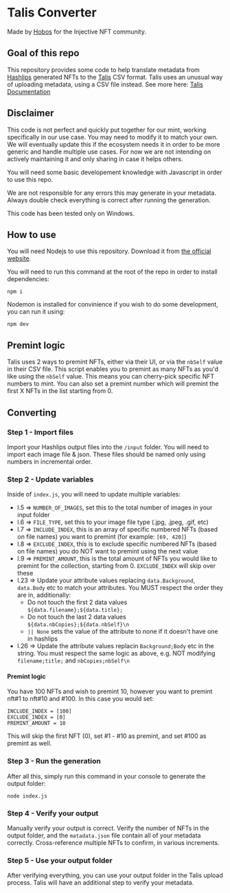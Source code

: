 # Talis Converter

Made by [Hobos](https://twitter.com/InjHobos) for the Injective NFT community.

## Goal of this repo

This repository provides some code to help translate metadata from [Hashlips](https://github.com/HashLips) generated NFTs to the [Talis](https://injective.talis.art/) CSV format.
Talis uses an unusual way of uploading metadata, using a CSV file instead. See more here: [Talis Documentation](https://talis-protocol.notion.site/How-to-create-NFTs-on-Talis-art-1-19a1cb62bf1140daba036d12bdb5dcd6)

## Disclaimer

This code is not perfect and quickly put together for our mint, working specifically in our use case. You may need to modify it to match your own.
We will eventually update this if the ecosystem needs it in order to be more generic and handle multiple use cases. For now we are not intending on actively maintaining it and only sharing in case it helps others.

You will need some basic developement knowledge with Javascript in order to use this repo.

We are not responsible for any errors this may generate in your metadata. Always double check everything is correct after running the generation.

This code has been tested only on Windows.

## How to use
You will need Nodejs to use this repository. Download it from [the official website](https://nodejs.org/en).

You will need to run this command at the root of the repo in order to install dependencies:

```
npm i
```

Nodemon is installed for convinience if you wish to do some development, you can run it using:

```
npm dev
```

## Premint logic

Talis uses 2 ways to premint NFTs, either via their UI, or via the `nbSelf` value in their CSV file.
This script enables you to premint as many NFTs as you'd like using the `nbSelf` value. This means you can cherry-pick specific NFT numbers to mint.
You can also set a premint number which will premint the first X NFTs in the list starting from 0.

## Converting

### Step 1 - Import files

Import your Hashlips output files into the `/input` folder. You will need to import each image file & json.
These files should be named only using numbers in incremental order.

### Step 2 - Update variables

Inside of `index.js`, you will need to update multiple variables:

- l.5 => `NUMBER_OF_IMAGES`, set this to the total number of images in your input folder
- l.6 => `FILE_TYPE`, set this to your image file type (.jpg, .jpeg, .gif, etc)
- l.7 => `INCLUDE_INDEX`, this is an array of specific numbered NFTs (based on file names) you want to premint (for example: `[69, 420]`)
- l.8 => `EXCLUDE_INDEX`, this is to exclude specific numbered NFTs (based on file names) you do NOT want to premint using the next value
- l.9 => `PREMINT_AMOUNT`, this is the total amount of NFTs you would like to premint for the collection, starting from 0. `EXCLUDE_INDEX` will skip over these
- l.23 => Update your attribute values replacing `data.Background`, `data.Body` etc to match your attributes. You MUST respect the order they are in, additionally:
  - Do not touch the first 2 data values `${data.filename};${data.title};`
  - Do not touch the last 2 data values `${data.nbCopies};${data.nbSelf}\n`
  - `|| None` sets the value of the attribute to none if it doesn't have one in hashlips
- l.26 => Update the attribute values replacin `Background;Body` etc in the string. You must respect the same logic as above, e.g. NOT modifying `filename;title;` and `nbCopies;nbSelf\n` 

#### Premint logic

You have 100 NFTs and wish to premint 10, however you want to premint nft#1 to nft#10 and #100.
In this case you would set:

```
INCLUDE_INDEX = [100]
EXCLUDE_INDEX = [0]
PREMINT_AMOUNT = 10
```

This will skip the first NFT (0), set #1 - #10 as premint, and set #100 as premint as well.

### Step 3 - Run the generation

After all this, simply run this command in your console to generate the output folder:

```
node index.js
```

### Step 4 - Verify your output

Manually verify your output is correct. Verify the number of NFTs in the output folder, and the `matadata.json` file contain all of your metadata correctly. Cross-reference multiple NFTs to confirm, in various increments.

### Step 5 - Use your output folder

After verifying everything, you can use your output folder in the Talis upload process. Talis will have an additional step to verify your metadata.

